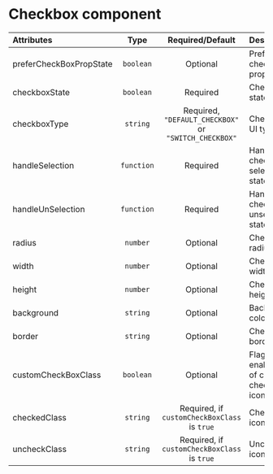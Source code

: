 # Checkbox component

<table>
    <thead>
        <tr>
            <th style="text-align:left;">Attributes</th>
            <th style="text-align:center;">Type</th>
            <th style="text-align:center;">Required/Default</th>
            <th style="text-align:left;">Description</th>
        </tr>
    </thead>
    <tbody>
        <tr>
            <td style="text-align:left;">preferCheckBoxPropState</td>
            <td style="text-align:center;"><code>boolean</code></td>
            <td style="text-align:center;">Optional</td>
            <td style="text-align:left;">Prefered checkbox props state</td>
        </tr>
        <tr>
            <td style="text-align:left;">checkboxState</td>
            <td style="text-align:center;"><code>boolean</code></td>
            <td style="text-align:center;">Required</td>
            <td style="text-align:left;">Check box state</td>
        </tr>
        <tr>
            <td style="text-align:left;">checkboxType</td>
            <td style="text-align:center;"><code>string</code></td>
            <td style="text-align:center;">Required, <code>"DEFAULT_CHECKBOX"</code> or <code>"SWITCH_CHECKBOX"</code></td>
            <td style="text-align:left;">Check box UI type</td>
        </tr>
        <tr>
            <td style="text-align:left;">handleSelection</td>
            <td style="text-align:center;"><code>function</code></td>
            <td style="text-align:center;">Required</td>
            <td style="text-align:left;">Handler for checkbox selection state</td>
        </tr>
        <tr>
            <td style="text-align:left;">handleUnSelection</td>
            <td style="text-align:center;"><code>function</code></td>
            <td style="text-align:center;">Required</td>
            <td style="text-align:left;">Handler for checkbox unselection state</td>
        </tr>
        <tr>
            <td style="text-align:left;">radius</td>
            <td style="text-align:center;"><code>number</code></td>
            <td style="text-align:center;">Optional</td>
            <td style="text-align:left;">Checkbox radius</td>
        </tr>
        <tr>
            <td style="text-align:left;">width</td>
            <td style="text-align:center;"><code>number</code></td>
            <td style="text-align:center;">Optional</td>
            <td style="text-align:left;">Checkbox width</td>
        </tr>
        <tr>
            <td style="text-align:left;">height</td>
            <td style="text-align:center;"><code>number</code></td>
            <td style="text-align:center;">Optional</td>
            <td style="text-align:left;">Checkbox height</td>
        </tr>
        <tr>
            <td style="text-align:left;">background</td>
            <td style="text-align:center;"><code>string</code></td>
            <td style="text-align:center;">Optional</td>
            <td style="text-align:left;">Background color</td>
        </tr>
        <tr>
            <td style="text-align:left;">border</td>
            <td style="text-align:center;"><code>string</code></td>
            <td style="text-align:center;">Optional</td>
            <td style="text-align:left;">Checkbox border</td>
        </tr>
        <tr>
            <td style="text-align:left;">customCheckBoxClass</td>
            <td style="text-align:center;"><code>boolean</code></td>
            <td style="text-align:center;">Optional</td>
            <td style="text-align:left;">Flag to enable use of custom checkbox icons</td>
        </tr>
        <tr>
            <td style="text-align:left;">checkedClass</td>
            <td style="text-align:center;"><code>string</code></td>
            <td style="text-align:center;">Required, if <code>customCheckBoxClass</code> is <code>true</code></td>
            <td style="text-align:left;">Checked icon font</td>
        </tr>
        <tr>
            <td style="text-align:left;">uncheckClass</td>
            <td style="text-align:center;"><code>string</code></td>
            <td style="text-align:center;">Required, if <code>customCheckBoxClass</code> is <code>true</code></td>
            <td style="text-align:left;">Unchecked icon font</td>
        </tr>
    </tbody>
</table>

